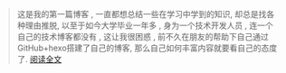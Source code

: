 ﻿>这是我的第一篇博客 , 一直都想总结一些在学习中学到的知识, 却总是找各种理由推脱, 以至于如今大学毕业一年多 , 身为一个技术开发人员 , 连一个自己的技术博客都没有 , 这让我很困惑 , 前不久在朋友的帮助下自己通过GitHub+hexo搭建了自己的博客, 那么自己如何丰富内容就要看自己的态度了.
>[阅读全文](https://www.xiaogzcool.top)